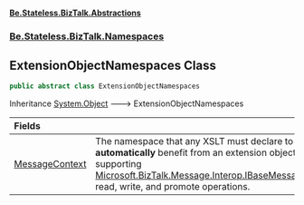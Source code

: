#### [Be.Stateless.BizTalk.Abstractions](README.md 'README')
### [Be.Stateless.BizTalk.Namespaces](Be.Stateless.BizTalk.Namespaces.md 'Be.Stateless.BizTalk.Namespaces')

## ExtensionObjectNamespaces Class

```csharp
public abstract class ExtensionObjectNamespaces
```

Inheritance [System.Object](https://docs.microsoft.com/en-us/dotnet/api/System.Object 'System.Object') &#129106; ExtensionObjectNamespaces

| Fields | |
| :--- | :--- |
| [MessageContext](ExtensionObjectNamespaces.MessageContext.md 'Be.Stateless.BizTalk.Namespaces.ExtensionObjectNamespaces.MessageContext') | The namespace that any XSLT must declare to <b>automatically</b> benefit from an extension object supporting [Microsoft.BizTalk.Message.Interop.IBaseMessageContext](https://docs.microsoft.com/en-us/dotnet/api/Microsoft.BizTalk.Message.Interop.IBaseMessageContext 'Microsoft.BizTalk.Message.Interop.IBaseMessageContext') read, write, and promote operations. |
